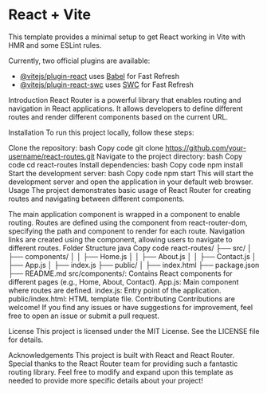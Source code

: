 # React + Vite

This template provides a minimal setup to get React working in Vite with HMR and some ESLint rules.

Currently, two official plugins are available:

- [@vitejs/plugin-react](https://github.com/vitejs/vite-plugin-react/blob/main/packages/plugin-react/README.md) uses [Babel](https://babeljs.io/) for Fast Refresh
- [@vitejs/plugin-react-swc](https://github.com/vitejs/vite-plugin-react-swc) uses [SWC](https://swc.rs/) for Fast Refresh




Introduction
React Router is a powerful library that enables routing and navigation in React applications. It allows developers to define different routes and render different components based on the current URL.

Installation
To run this project locally, follow these steps:

Clone the repository:
bash
Copy code
git clone https://github.com/your-username/react-routes.git
Navigate to the project directory:
bash
Copy code
cd react-routes
Install dependencies:
bash
Copy code
npm install
Start the development server:
bash
Copy code
npm start
This will start the development server and open the application in your default web browser.
Usage
The project demonstrates basic usage of React Router for creating routes and navigating between different components.

The main application component is wrapped in a <BrowserRouter> component to enable routing.
Routes are defined using the <Route> component from react-router-dom, specifying the path and component to render for each route.
Navigation links are created using the <Link> component, allowing users to navigate to different routes.
Folder Structure
java
Copy code
react-routes/
├── src/
│   ├── components/
│   │   ├── Home.js
│   │   ├── About.js
│   │   ├── Contact.js
│   ├── App.js
│   ├── index.js
├── public/
│   ├── index.html
├── package.json
├── README.md
src/components/: Contains React components for different pages (e.g., Home, About, Contact).
App.js: Main component where routes are defined.
index.js: Entry point of the application.
public/index.html: HTML template file.
Contributing
Contributions are welcome! If you find any issues or have suggestions for improvement, feel free to open an issue or submit a pull request.

License
This project is licensed under the MIT License. See the LICENSE file for details.

Acknowledgements
This project is built with React and React Router.
Special thanks to the React Router team for providing such a fantastic routing library.
Feel free to modify and expand upon this template as needed to provide more specific details about your project!